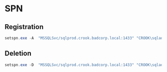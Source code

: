 # SPN

## Registration

```csharp
setspn.exe -A  "MSSQLSvc/sqlprod.crook.badcorp.local:1433" "CROOK\sqladmin"
```

## Deletion

```csharp
setspn.exe -D  "MSSQLSvc/sqlprod.crook.badcorp.local:1433" "CROOK\sqladmin"
```

